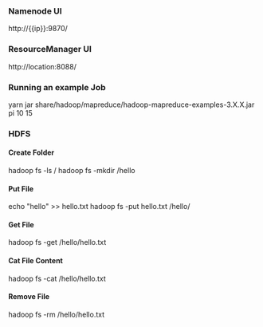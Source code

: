 ### Namenode UI
http://{{ip}}:9870/

### ResourceManager UI
http://location:8088/

### Running an example Job
yarn jar share/hadoop/mapreduce/hadoop-mapreduce-examples-3.X.X.jar pi 10 15

### HDFS
#### Create Folder
hadoop fs -ls /
hadoop fs -mkdir /hello

#### Put File
echo "hello" >> hello.txt
hadoop fs -put hello.txt /hello/

#### Get File
hadoop fs -get /hello/hello.txt

#### Cat File Content
hadoop fs -cat /hello/hello.txt

#### Remove File
hadoop fs -rm /hello/hello.txt